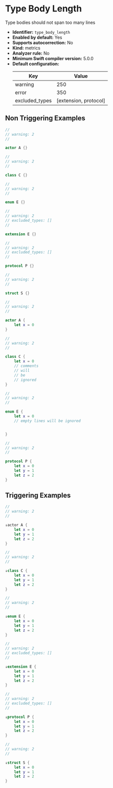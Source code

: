 # Type Body Length

Type bodies should not span too many lines

* **Identifier:** `type_body_length`
* **Enabled by default:** Yes
* **Supports autocorrection:** No
* **Kind:** metrics
* **Analyzer rule:** No
* **Minimum Swift compiler version:** 5.0.0
* **Default configuration:**
  <table>
  <thead>
  <tr><th>Key</th><th>Value</th></tr>
  </thead>
  <tbody>
  <tr>
  <td>
  warning
  </td>
  <td>
  250
  </td>
  </tr>
  <tr>
  <td>
  error
  </td>
  <td>
  350
  </td>
  </tr>
  <tr>
  <td>
  excluded_types
  </td>
  <td>
  [extension, protocol]
  </td>
  </tr>
  </tbody>
  </table>

## Non Triggering Examples

```swift
//
// warning: 2
//

actor A {}

```

```swift
//
// warning: 2
//

class C {}

```

```swift
//
// warning: 2
//

enum E {}

```

```swift
//
// warning: 2
// excluded_types: []
//

extension E {}

```

```swift
//
// warning: 2
// excluded_types: []
//

protocol P {}

```

```swift
//
// warning: 2
//

struct S {}

```

```swift
//
// warning: 2
//

actor A {
    let x = 0
}

```

```swift
//
// warning: 2
//

class C {
    let x = 0
    // comments
    // will
    // be
    // ignored
}

```

```swift
//
// warning: 2
//

enum E {
    let x = 0
    // empty lines will be ignored


}

```

```swift
//
// warning: 2
//

protocol P {
    let x = 0
    let y = 1
    let z = 2
}

```

## Triggering Examples

```swift
//
// warning: 2
//

↓actor A {
    let x = 0
    let y = 1
    let z = 2
}

```

```swift
//
// warning: 2
//

↓class C {
    let x = 0
    let y = 1
    let z = 2
}

```

```swift
//
// warning: 2
//

↓enum E {
    let x = 0
    let y = 1
    let z = 2
}

```

```swift
//
// warning: 2
// excluded_types: []
//

↓extension E {
    let x = 0
    let y = 1
    let z = 2
}

```

```swift
//
// warning: 2
// excluded_types: []
//

↓protocol P {
    let x = 0
    let y = 1
    let z = 2
}

```

```swift
//
// warning: 2
//

↓struct S {
    let x = 0
    let y = 1
    let z = 2
}

```